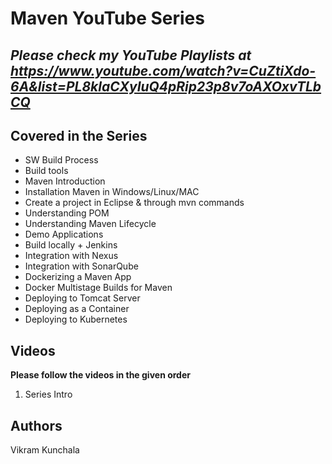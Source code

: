 # Maven YouTube Series
## _Please check my YouTube Playlists at https://www.youtube.com/watch?v=CuZtiXdo-6A&list=PL8klaCXyIuQ4pRip23p8v7oAXOxvTLbCQ_


## Covered in the Series

 - SW Build Process 
 - Build tools  
 - Maven Introduction  
 - Installation Maven  in Windows/Linux/MAC
 -  Create a project in Eclipse & through mvn commands 
 - Understanding POM 
 - Understanding Maven Lifecycle 
 - Demo Applications 
 - Build locally + Jenkins 
 - Integration with Nexus
 - Integration with SonarQube 
 - Dockerizing a Maven App 
 - Docker Multistage Builds for Maven 
 - Deploying to Tomcat Server
 - Deploying as a Container
 - Deploying to Kubernetes

## Videos
**Please follow the videos in the given order**

 1. Series Intro

## Authors

Vikram Kunchala